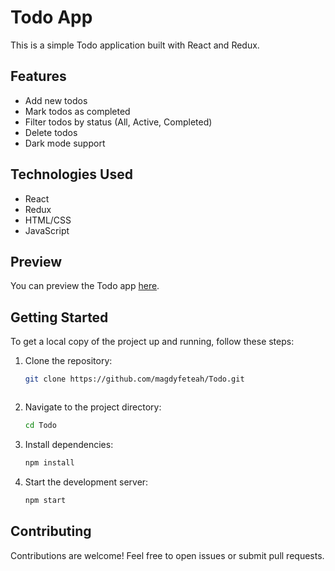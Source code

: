 # Todo App

This is a simple Todo application built with React and Redux.

## Features

- Add new todos
- Mark todos as completed
- Filter todos by status (All, Active, Completed)
- Delete todos
- Dark mode support

## Technologies Used

- React
- Redux
- HTML/CSS
- JavaScript

## Preview

You can preview the Todo app [here](https://todoappforme111.netlify.app/).

## Getting Started

To get a local copy of the project up and running, follow these steps:

1. Clone the repository:

   ```bash
   git clone https://github.com/magdyfeteah/Todo.git



   ```

2. Navigate to the project directory:

   ```bash
   cd Todo

   ```

3. Install dependencies:

   ```bash
   npm install
   ```

4. Start the development server:

    ``` bash
    npm start
    ```
## Contributing

Contributions are welcome! Feel free to open issues or submit pull requests.
